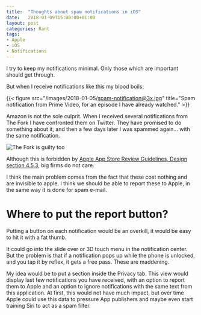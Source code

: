 ```yaml
---
title:  "Thoughts about spam notifications in iOS"
date:   2018-01-09T15:00:00+01:00
layout: post
categories: Rant
tags:
- Apple
- iOS
- Notifications
---
```


I try to keep my notifications minimal. Only those which are important should get through.

But when I receive notifications like this my blood boils:

{{< figure src="/images/2018-01-05/spam-notification@3x.jpg" title="Spam notification from Prime Video, for an episode I have already watched." >}}

Amazon is not the sole culprit. When I received several notifications from The Fork I have confronted them on Twitter. They have promised to do something about it, and then a few days later I was spammed again... with the same notification.

![The Fork is guilty too](/images/2018-01-05/spam-notification-fork@3x.jpg)

Although this is forbidden by [Apple App Store Review Guidelines, Design section 4.5.3](https://developer.apple.com/app-store/review/guidelines/#apple-sites-and-services), big firms do not care.

I think the main problem comes from the fact that these cost nothing and are invisible to apple. I think we should be able to report these to Apple, in the same way it is done for spam e-mail.

# Where to put the report button?

Putting a button on each notification would be an overkill, it would be easy to hit it with a fat thumb.

It could go into the slide over or 3D touch menu in the notification center. But the problem is that if a notification pops up while the phone is unlocked, and you tap it by reflex, it gets a free pass. These are maddening.

My idea would be to put a section inside the Privacy tab. This view would display last few notifications you have received, with an option to report them to Apple and an option to ignore notifications with the same text from this application. At first, this would not have much impact, but over time Apple could use this data to pressure App publishers and maybe even start training Siri to act as a spam filter.
